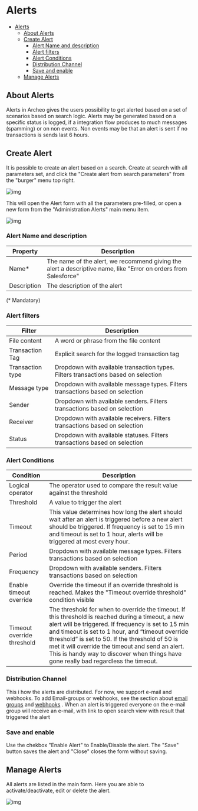
# Alerts

- [Alerts](#alerts)
  - [About Alerts](#about-alerts)
  - [Create Alert](#create-alert)
    - [Alert Name and description](#alert-name-and-description)
    - [Alert filters](#alert-filters)
    - [Alert Conditions](#alert-conditions)
    - [Distribution Channel](#distribution-channel)
    - [Save and enable](#save-and-enable)
  - [Manage Alerts](#manage-alerts)

## About Alerts

Alerts in Archeo gives the users possibility to get alerted based on a set of scenarios based on search logic. Alerts may be generated based on a specific status is logged, if a integration flow produces to much messages (spamming) or on non events. Non events may be that an alert is sent if no transactions is sends last 6 hours.

## Create Alert

It is possible to create an alert based on a search. Create at search with all parameters set, and click the "Create alert from search parameters" from the "burger" menu top right.

![img](https://archeodocstorage.blob.core.windows.net/images/Alert-CreateFromSearch.png)

This will open the Alert form with all the parameters pre-filled, or open a new form from the "Administration Alerts" main menu item.

![img](https://archeodocstorage.blob.core.windows.net/images/Alert-rules-main.png)

### Alert Name and description

| Property          | Description |
| -----------       | ----------- |
| Name*            | The name of the alert, we recommend giving the alert a descriptive name, like "Error on orders from Salesforce" |
| Description     | The description of the alert|
(* Mandatory)

### Alert filters

|Filter  |Description   |
|---------|---|
|File content |A word or phrase from the file content|
|Transaction Tag |Explicit search for the logged transaction tag|
|Transaction type |Dropdown with available transaction types. Filters transactions based on selection|
|Message type |Dropdown with available message types. Filters transactions based on selection|
|Sender  |Dropdown with available senders. Filters transactions based on selection|
|Receiver  |Dropdown with available receivers. Filters transactions based on selection|
|Status  |Dropdown with available statuses. Filters transactions based on selection|

### Alert Conditions

|Condition  |Description   |
|---------|---|
|Logical operator |The operator used to compare the result value against the threshold|
|Threshold |A value to trigger the alert|
|Timeout |This value determines how long the alert should wait after an alert is triggered before a new alert should be triggered. If frequency is set to 15 min and timeout is set to 1 hour, alerts will be triggered at most every hour.|
|Period |Dropdown with available message types. Filters transactions based on selection|
|Frequency  |Dropdown with available senders. Filters transactions based on selection|
|Enable timeout override|Override the timeout if an override threshold is reached. Makes the "Timeout override threshold" condition visible |
|Timeout override threshold|The threshold for when to override the timeout. If this threshold is reached during a timeout, a new alert will be triggered. If frequency is set to 15 min and timeout is set to 1 hour, and “timeout override threshold” is set to 50. If the threshold of 50 is met it will override the timeout and send an alert. This is handy way to discover when things have gone really bad regardless the timeout.|

### Distribution Channel

This i how the alerts are distributed. For now, we support e-mail and webhooks. To add Email-groups or webhooks, see the section about [email groups](/Distibution%20Channels/Email%20groups.md) and [webhooks](/Distibution%20Channels/webhooks.md) . When an alert is triggered everyone on the e-mail group will receive an e-mail, with link to open search view with result that triggered the alert

### Save and enable

Use the chekbox "Enable Alert" to Enable/Disable the alert. The "Save" button saves the alert and "Close" closes the form without saving.

## Manage Alerts

All alerts are listed in the main form. Here you are able to activate/deactivate, edit or delete the alert.

![img](https://archeodocstorage.blob.core.windows.net/images/Alert-Manage.png)


